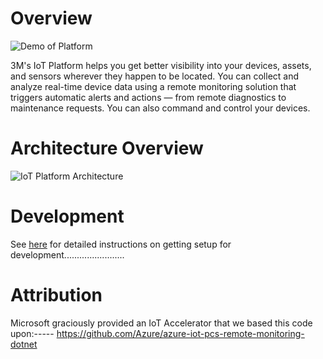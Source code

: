 # Overview
![Demo of Platform](./img/demo_shot.PNG)

3M's IoT Platform helps you get better visibility into your devices, assets, and
sensors wherever they happen to be located. You can collect and analyze real-time
device data using a remote monitoring solution that triggers automatic alerts and
actions — from remote diagnostics to maintenance requests. You can also command and
control your devices.

# Architecture Overview
![IoT Platform Architecture](./img/architecture.png)

# Development
See [here](../docs/DEVELOPMENT.md) for detailed instructions on getting setup for development........................

# Attribution
Microsoft graciously provided an IoT Accelerator that we based this code upon:-----
https://github.com/Azure/azure-iot-pcs-remote-monitoring-dotnet

